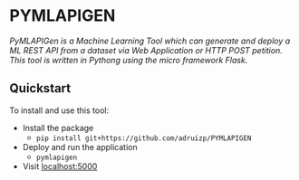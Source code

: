 # PYMLAPIGEN

*PyMLAPIGen is a Machine Learning Tool which can generate and deploy a ML REST API from a dataset via Web Application or HTTP POST petition. This tool is written in Pythong using the micro framework Flask.*

## Quickstart

To install and use this tool:

* Install the package
    * `pip install git+https://github.com/adruizp/PYMLAPIGEN`
* Deploy and run the application
    * `pymlapigen`
* Visit [localhost:5000](http://localhost:5000)
